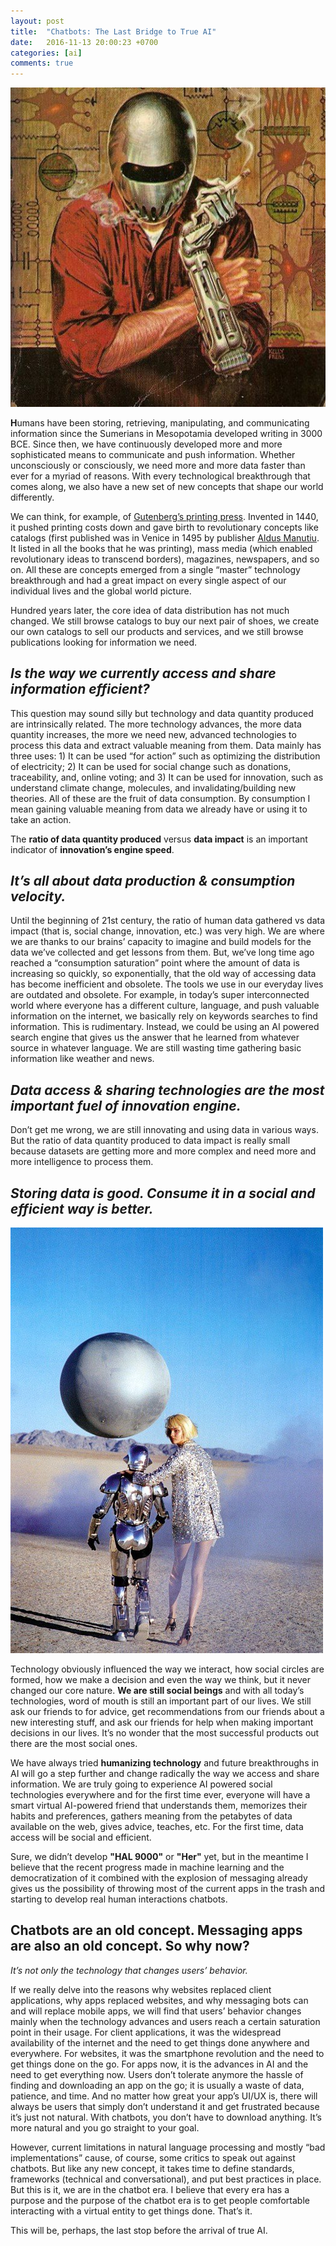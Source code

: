 ```yaml
---
layout: post
title:  "Chatbots: The Last Bridge to True AI"
date:   2016-11-13 20:00:23 +0700
categories: [ai]
comments: true
---
```


![](/static/img/upload/why-chatbots-are-the-last-bridge-before-true-ai/robot_man.jpeg?:s:left:rspace:)

**H**umans have been storing, retrieving, manipulating, and communicating information since the Sumerians in Mesopotamia developed writing in 3000 BCE. Since then, we have continuously developed more and more sophisticated means to communicate and push information. Whether unconsciously or consciously, we need more and more data faster than ever for a myriad of reasons. With every technological breakthrough that comes along, we also have a new set of new concepts that shape our world differently.

We can think, for example, of [Gutenberg’s printing press](https://en.wikipedia.org/wiki/Printing_press). Invented in 1440, it pushed printing costs down and gave birth to revolutionary concepts like catalogs (first published was in Venice in 1495 by publisher [Aldus Manutiu](https://en.wikipedia.org/wiki/Aldus_Manutius). It listed in all the books that he was printing), mass media (which enabled revolutionary ideas to transcend borders), magazines, newspapers, and so on. All these are concepts emerged from a single “master” technology breakthrough and had a great impact on every single aspect of our individual lives and the global world picture.

Hundred years later, the core idea of data distribution has not much changed. We still browse catalogs to buy our next pair of shoes, we create our own catalogs to sell our products and services, and we still browse publications looking for information we need.

*Is the way we currently access and share information efficient?* 
--
This question may sound silly but technology and data quantity produced are intrinsically related. The more technology advances, the more data quantity increases, the more we need new, advanced technologies to process this data and extract valuable meaning from them. Data mainly has three uses: 1) It can be used “for action” such as optimizing the distribution of electricity; 2) It can be used for social change such as donations, traceability, and, online voting; and 3) It can be used for innovation, such as understand climate change, molecules, and invalidating/building new theories. All of these are the fruit of data consumption. By consumption I mean gaining valuable meaning from data we already have or using it to take an action.

The **ratio of data quantity produced** versus **data impact** is an important indicator of **innovation’s engine speed**.

*It’s all about data production & consumption velocity.*
--
Until the beginning of 21st century, the ratio of human data gathered vs data impact (that is, social change, innovation, etc.) was very high. We are where we are thanks to our brains’ capacity to imagine and build models for the data we’ve collected and get lessons from them. But, we’ve long time ago reached a “consumption saturation” point where the amount of data is increasing so quickly, so exponentially, that the old way of accessing data has become inefficient and obsolete. The tools we use in our everyday lives are outdated and obsolete. For example, in today’s super interconnected world where everyone has a different culture, language, and push valuable information on the internet, we basically rely on keywords searches to find information. This is rudimentary. Instead, we could be using an AI powered search engine that gives us the answer that he learned from whatever source in whatever language. We are still wasting time gathering basic information like weather and news.

*Data access & sharing technologies are the most important fuel of innovation engine.*
--
Don’t get me wrong, we are still innovating and using data in various ways. But the ratio of data quantity produced to data impact is really small because datasets are getting more and more complex and need more and more intelligence to process them.

*Storing data is good. Consume it in a social and efficient way is better.*
--
![](/static/img/upload/why-chatbots-are-the-last-bridge-before-true-ai/robot_child_and_woman.jpeg?:s:right:lspace)

Technology obviously influenced the way we interact, how social circles are formed, how we make a decision and even the way we think, but it never changed our core nature. **We are still social beings** and with all today’s technologies, word of mouth is still an important part of our lives. We still ask our friends to for advice, get recommendations from our friends about a new interesting stuff, and ask our friends for help when making important decisions in our lives. It’s no wonder that the most successful products out there are the most social ones.

We have always tried **humanizing technology** and future breakthroughs in AI will go a step further and change radically the way we access and share information. We are truly going to experience AI powered social technologies everywhere and for the first time ever, everyone will have a smart virtual AI-powered friend that understands them, memorizes their habits and preferences, gathers meaning from the petabytes of data available on the web, gives advice, teaches, etc. For the first time, data access will be social and efficient.

Sure, we didn’t develop **"HAL 9000"** or **"Her"** yet, but in the meantime I believe that the recent progress made in machine learning and the democratization of it combined with the explosion of messaging already gives us the possibility of throwing most of the current apps in the trash and starting to develop real human interactions chatbots.

Chatbots are an old concept. Messaging apps are also an old concept. So why now?
--
*It’s not only the technology that changes users’ behavior.*

If we really delve into the reasons why websites replaced client applications, why apps replaced websites, and why messaging bots can and will replace mobile apps, we will find that users’ behavior changes mainly when the technology advances and users reach a certain saturation point in their usage. For client applications, it was the widespread availability of the internet and the need to get things done anywhere and everywhere. For websites, it was the smartphone revolution and the need to get things done on the go. For apps now, it is the advances in AI and the need to get everything now. Users don’t tolerate anymore the hassle of finding and downloading an app on the go; it is usually a waste of data, patience, and time. And no matter how great your app’s UI/UX is, there will always be users that simply don’t understand it and get frustrated because it’s just not natural. With chatbots, you don’t have to download anything. It’s more natural and you go straight to your goal.

However, current limitations in natural language processing and mostly “bad implementations” cause, of course, some critics to speak out against chatbots. But like any new concept, it takes time to define standards, frameworks (technical and conversational), and put best practices in place. But this is it, we are in the chatbot era. I believe that every era has a purpose and the purpose of the chatbot era is to get people comfortable interacting with a virtual entity to get things done. That’s it.

This will be, perhaps, the last stop before the arrival of true AI.
